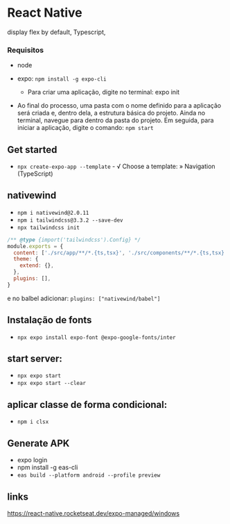 # React Native

display flex by default, Typescript,

### Requisitos

- node 
- expo: `npm install -g expo-cli`
    - Para criar uma aplicação, digite no terminal: expo init

- Ao final do processo, uma pasta com o nome definido para a aplicação será criada e, dentro dela, a estrutura básica do projeto. Ainda no terminal, navegue para dentro da pasta do projeto. Em seguida, para iniciar a aplicação, digite o comando: `npm start`

## Get started

- `npx create-expo-app --template` - √ Choose a template: » Navigation (TypeScript)


## nativewind
- `npm i nativewind@2.0.11`
- `npm i tailwindcss@3.3.2 --save-dev`
- `npx tailwindcss init`

```js
/** @type {import('tailwindcss').Config} */
module.exports = {
  content: ['./src/app/**/*.{ts,tsx}', './src/components/**/*.{ts,tsx}'],
  theme: {
    extend: {},
  },
  plugins: [],
}
```

e no balbel adicionar: `plugins: ["nativewind/babel"]`

## Instalação de fonts

- `npx expo install expo-font @expo-google-fonts/inter`

## start server:

- `npx expo start`
- `npx expo start --clear`

## aplicar classe de forma condicional:

- `npm i clsx`

## Generate APK

- expo login
- npm install -g eas-cli
- `eas build --platform android --profile preview`




## links

https://react-native.rocketseat.dev/expo-managed/windows
